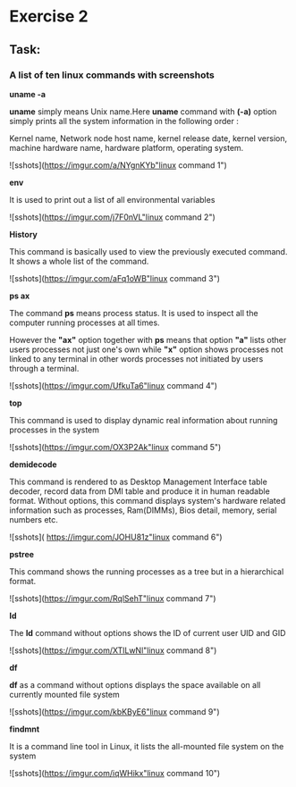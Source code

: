 # Exercise 2

## Task:

### A list of ten linux commands with screenshots


**uname -a**

**uname** simply means Unix name.Here **uname** command with **(-a)** option simply prints all the system information in the following order : 

Kernel name, Network node host name, kernel release date, kernel version, machine hardware name, hardware platform, operating system.

![sshots](https://imgur.com/a/NYgnKYb"linux command 1")



**env**

It is used to print out a list of all environmental variables 

![sshots](https://imgur.com/j7F0nVL"linux command 2")



**History**

This command is basically used to view the previously executed command. It shows a whole list of the command. 

![sshots](https://imgur.com/aFq1oWB"linux command 3")




**ps ax** 

The command **ps** means process status. It is used to inspect all the computer running processes at all times. 

However the **"ax"** option together with **ps** means that option  **"a"** lists other users processes not just one's own while **"x"** option shows processes not linked to any terminal in other words processes not initiated by users through a terminal. 

![sshots](https://imgur.com/UfkuTa6"linux command 4")



**top** 

This command is used to display dynamic real information about running processes in the system


![sshots](https://imgur.com/OX3P2Ak"linux command 5")



**demidecode** 

This command is rendered to as Desktop Management Interface table decoder, record data from DMI table and produce it in human readable format. Without options, this command displays system's hardware related information such as processes, Ram(DIMMs), Bios detail, memory, serial numbers etc. 

![sshots]( https://imgur.com/JOHU81z"linux command 6")



**pstree**

This command shows the running processes as a tree but in a hierarchical format. 

![sshots](https://imgur.com/RqlSehT"linux command 7")



**Id**

The **Id** command without options shows the ID of current user UID and GID

![sshots](https://imgur.com/XTlLwNl"linux command 8")



**df**

**df** as a command without options displays the space available on all currently mounted file system

![sshots](https://imgur.com/kbKByE6"linux command 9")



**findmnt**

It is a command line tool in Linux, it lists the all-mounted file system on the system 

![sshots](https://imgur.com/iqWHikx"linux command 10")


